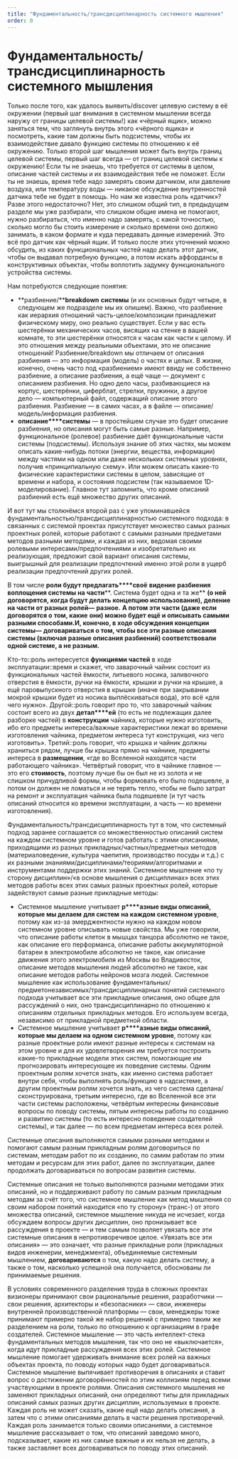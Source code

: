 ```yaml
---
title: "Фундаментальность/трансдисциплинарность системного мышления"
order: 0
---
```


# Фундаментальность/трансдисциплинарность системного мышления

Только после того, как удалось выявить/discover целевую систему в её окружении (первый шаг внимания в системном мышлении всегда наружу от границы целевой системы!) как «чёрный ящик», можно заняться тем, что заглянуть внутрь этого «чёрного ящика» и посмотреть, какие там должны быть подсистемы, чтобы их взаимодействие давало функцию системы по отношению к её окружению. Только второй шаг мышления может быть внутрь границ целевой системы, первый шаг всегда — от границ целевой системы к окружению! Если ты не знаешь, что требуется от системы в целом, описание частей системы и их взаимодействия тебе не поможет. Если ты не знаешь, время тебе надо замерять своим датчиком, или давление воздуха, или температуру воды — никакое обсуждение внутренностей датчика тебе не будет в помощь. Но нам же известна роль «датчик»? Разве этого недостаточно? Нет, это слишком общий тип, в предыдущем разделе мы уже разбирали, что слишком общие имена не помогают, нужно разбираться, что именно надо замерять, с какой точностью, сколько могло бы стоить измерение и сколько времени оно должно занимать, в каком формате и куда передавать данные измерений. Это всё про датчик как чёрный ящик. И только после этих уточнений можно обсудить, из каких функциональных частей надо делать этот датчик, чтобы он выдавал потребную функцию, а потом искать аффордансы в конструктивных объектах, чтобы воплотить задумку функционального устройства системы.

Нам потребуются следующие понятия:

* **разбиение/****breakdown** **системы** (и их основных будут четыре, в следующем же подразделе мы их опишем). Важно, что разбиение как иерархия отношений часть-целое/композиции принадлежит физическому миру, оно реально существует. Если у вас есть шестерёнки механических часов, висящих на стенке в вашей комнате, то эти шестерёнки относятся к часам как части к целому. И это отношения между реальными объектами, это не описание отношений! Разбиение/breakdown мы отличаем от описания разбиения — это информация (модель) о частях и целых. В жизни, конечно, очень часто под «разбиением» имеют ввиду не собственно разбиение, а описание разбиения, а ещё чаще — документ с описанием разбиения. Но одно дело часы, разбивающиеся на корпус, шестерёнки, циферблат, стрелки, пружинки, а другое дело — компьютерный файл, содержащий описание этого разбиения. Разбиение — в самих часах, а в файле — описание/модель/информация разбиения.
* **описание****системы** — в простейшем случае это будет описание разбиения, но описания могут быть самые разные. Например, функциональное (ролевое) разбиение даёт функциональные части системы (подсистемы). Используя знание об этих частях, мы можем описать какие-нибудь потоки (энергии, вещества, информации) между частями на одном или даже нескольких системных уровнях, получив «принципиальную схему». Или можем описать какие-то физические характеристики системы в целом, зависящие от времени и набора, и состояния подсистем (так называемое 1D-моделирование). Главное тут запомнить, что кроме описаний разбиений есть ещё множество других описаний.

И вот тут мы столкнёмся второй раз с уже упоминавшейся фундаментальностью/трансдисциплинарностью системного подхода: в связанных с системой проектах присутствует множество самых разных проектных ролей, которые работают с самыми разными предметами методов разными методами, и каждая из них, ведомая своими ролевыми интересами/предпочтениями и изобретательно их реализующая, предложит свой вариант описания системы, выигрышный для реализации предпочтений именно этой роли в ущерб реализации предпочтений других ролей.

В том числе **роли будут предлагать****своё** **видение разбиения** **воплощения системы на части****. Система будет одна и та же** **(о ней** **договорятся, когда будут делать концепцию использования)****, деление на части от разных ролей****—** **разное.** **А потом эти части (даже если договорятся о** **том, какие** **они) можно будет ещё и описывать самыми разными способами.****И, конечно, в ходе обсуждения концепции системы****—** **договариваться о том, чтобы все эти разные описания системы (включая разные описания разбиений) соответствовали одной системе, а не разным.**

Кто-то::роль интересуется **функциями частей** в ходе эксплуатации::время и скажет, что заварочный чайник состоит из функциональных частей ёмкости, литьевого носика, заливочного отверстия в ёмкости, ручки на ёмкости, крышки и ручки на крышке, а ещё паровыпускного отверстия в крышке (иначе при закрывании мокрой крышки будет из носика выплёскиваться вода), это всё «для чего нужно». Другой::роль говорит про то, что заварочный чайник состоит всего из двух **детал****ей** (то есть не подлежащих далее разборке частей) в **конструкции** чайника, которые нужно изготовить, ибо его предметы интереса/важные характеристики лежат во времени изготовления чайника, предметом интереса тут конструкция, «из чего изготовить». Третий::роль говорит, что крышка и чайник должны храниться рядом, лучше бы крышка прямо на чайнике, предметы интереса в **размещении**, «где во Вселенной находятся части работающего чайника». Четвёртый говорит, что в чайнике главное — это его **стоимость**, поэтому лучше бы он был не из золота и не слишком причудливой формы, чтобы формовать его было подешевле, а потом он должен не ломаться и не терять тепло, чтобы не было затрат на ремонт и эксплуатация чайника была подешевле (и тут часть описаний относится ко времени эксплуатации, а часть — ко времени изготовления).

Фундаментальность/трансдисциплинарность тут в том, что системный подход заранее соглашается со множественностью описаний систем на каждом системном уровне и готов работать с этими описаниями, приходящими из разных прикладных/частных/предметных методов (материаловедение, культура чаепития, производство посуды и т.д.) с их разными знаниями/дисциплинами/теориями/алгоритмами и инструментами поддержки этих знаний. Системное мышление «по ту сторону дисциплин»/«в основе мышления о дисциплинах» всех этих методов работы всех этих самых разных проектных ролей, которые задействуют самые разные прикладные методы:

* Системное мышление учитывает **р****азные виды описаний, которые мы делаем** **для систем** **на каждом системном уровне**, потому как из-за эмерджентности нужно на каждом новом системном уровне описывать новые свойства. Мы уже говорили, что описание работы клеток в мышцах танцора абсолютно не такое, как описание его перформанса, описание работы аккумуляторной батареи в электромобиле абсолютно не такое, как описание движения этого электромобиля из Москвы во Владивосток, описание методов мышления людей абсолютно не такое, как описание методов работы нейронов мозга людей. Системное мышление как использование фундаментальных/предметонезависимых/трансдисциплинарных понятий системного подхода учитывает все эти прикладные описания, оно общее для рассуждений о них, оно трансдисциплинарно по отношению к описаниям отдельных прикладных методов. Его используем всегда, независимо от прикладной предметной области.
* Системное мышление учитывает **р****азные виды описаний, которые мы делаем на одном системном уровне**, потому как разные проектные роли имеют разные интересы к системам на этом уровне и для их удовлетворения им требуется построить какие-то прикладные модели этих систем, помогающие им прогнозировать интересующее их поведение системы. Одним проектным ролям хочется знать, как именно система работает внутри себя, чтобы выполнять роль/функцию в надсистеме, а другим проектным ролям хочется знать, из чего система сделана/сконструирована, третьим интересно, где во Вселенной все эти части системы расположены, четвёртым интересны финансовые вопросы по поводу системы, пятым интересны работы по созданию и развитию системы (то есть интересно поведение создателей системы), и так далее — по всем предметам интереса всех ролей.

Системные описания выполняются самыми разными методами и помогают самым разным прикладным ролям договориться по системам, методам работ по их созданию, по самим работам по этим методам и ресурсам для этих работ, далее по эксплуатации, далее продолжать договариваться по вопросам развития системы.

Системные описания не только выполняются разными методами этих описаний, но и поддерживают работу по самым разным прикладным методам за счёт того, что системное мышление как метод мышления со своим набором понятий находится «по ту сторону» (транс-) от этого множества описаний, системное мышление никуда не исчезает, когда обсуждаем вопросы других дисциплин, оно пронизывает все рассуждения в проекте — и тем самым позволяет увязать все эти системные описания в непротиворечивое целое. «Увязать все эти описания» — это означает, что разные прикладные роли (прикладных видов инженерии, менеджмента), объединяемые системным мышлением, **договариваются** о том, какую надо делать систему, а также о том, насколько успешной она получается, обоснованы ли принимаемые решения.

В условиях современного разделения труда в сложных проектах визионеры принимают свои рациональные решения, разработчики — свои решения, архитекторы и «безопасники» — свои, инженеры внутренней производственной платформы — свои, менеджеры тоже принимают примерно такой же набор решений с примерно таким же разделением на роли, только по отношению к организациям в графе создателей. Системное мышление — это часть интеллект-стека фундаментальных методов мышления, так что оно не «выключается», когда идут прикладные рассуждения всех этих ролей. Системное мышление помогает удерживать внимание всех ролей на важных объектах проекта, по поводу которых надо будет договариваться. Системное мышление выпячивает противоречия в описаниях и ставит вопрос о достижении договорённостей по этим коллизиям перед всеми участвующими в проекте ролями. Описания системного мышления не заменяют прикладных описаний, они определяют типы для прикладных описаний самых разных других дисциплин, используемых в проекте. Каждая роль не может сказать, какие ещё надо делать описания, а затем что с этими описаниями делать в части решения противоречий. Каждая роль занимается только своими описаниями, а системное мышление рассказывает о том, что описаний заведомо много, подсказывает, какие из них самые важные и их нельзя не делать, а также заставляет всех договариваться по поводу этих описаний.